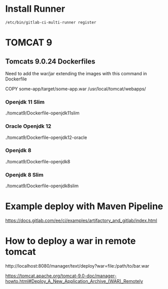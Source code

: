# Install Runner
```shell
/etc/bin/gitlab-ci-multi-runner register  
```
# TOMCAT 9
## Tomcats 9.0.24 Dockerfiles
Need to add the war/jar extending the images with this command in Dockerfile

COPY some-app/target/some-app.war /usr/local/tomcat/webapps/
### Openjdk 11 Slim
./tomcat9/Dockerfile-openjdk11slim
### Oracle Openjdk 12
./tomcat9/Dockerfile-openjdk12-oracle
### Openjdk 8
./tomcat9/Dockerfile-openjdk8
### Openjdk 8 Slim
./tomcat9/Dockerfile-openjdk8slim

# Example deploy with Maven Pipeline
https://docs.gitlab.com/ee/ci/examples/artifactory_and_gitlab/index.html

# How to deploy a war in remote tomcat
http://localhost:8080/manager/text/deploy?war=file:/path/to/bar.war

https://tomcat.apache.org/tomcat-9.0-doc/manager-howto.html#Deploy_A_New_Application_Archive_(WAR)_Remotely
